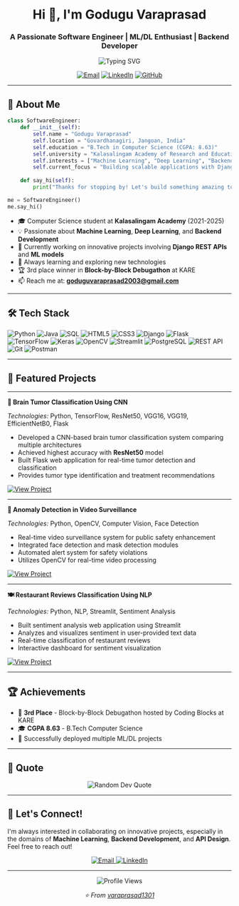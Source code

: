 <h1 align="center">Hi 👋, I'm Godugu Varaprasad</h1>
<h3 align="center">A Passionate Software Engineer | ML/DL Enthusiast | Backend Developer</h3>

<p align="center">
  <img src="https://readme-typing-svg.herokuapp.com?font=Fira+Code&pause=1000&color=2E9EF7&center=true&vCenter=true&width=435&lines=Software+Engineer;Machine+Learning+Enthusiast;Backend+Developer;Always+Learning+New+Things" alt="Typing SVG" />
</p>

<p align="center">
  <a href="mailto:goduguvaraprasad2003@gmail.com"><img src="https://img.shields.io/badge/Email-D14836?style=for-the-badge&logo=gmail&logoColor=white" alt="Email"/></a>
  <a href="https://www.linkedin.com/in/varaprasad-godugu-512574241/"><img src="https://img.shields.io/badge/LinkedIn-0077B5?style=for-the-badge&logo=linkedin&logoColor=white" alt="LinkedIn"/></a>
  <a href="https://github.com/varaprasad1301"><img src="https://img.shields.io/badge/GitHub-100000?style=for-the-badge&logo=github&logoColor=white" alt="GitHub"/></a>
</p>

---

## 🚀 About Me

```python
class SoftwareEngineer:
    def __init__(self):
        self.name = "Godugu Varaprasad"
        self.location = "Govardhanagiri, Jangoan, India"
        self.education = "B.Tech in Computer Science (CGPA: 8.63)"
        self.university = "Kalasalingam Academy of Research and Education"
        self.interests = ["Machine Learning", "Deep Learning", "Backend Development", "API Design"]
        self.current_focus = "Building scalable applications with Django & Flask"
    
    def say_hi(self):
        print("Thanks for stopping by! Let's build something amazing together!")

me = SoftwareEngineer()
me.say_hi()
```

- 🎓 Computer Science student at **Kalasalingam Academy** (2021-2025)
- 💡 Passionate about **Machine Learning**, **Deep Learning**, and **Backend Development**
- 🔭 Currently working on innovative projects involving **Django REST APIs** and **ML models**
- 🌱 Always learning and exploring new technologies
- 🏆 3rd place winner in **Block-by-Block Debugathon** at KARE
- 📫 Reach me at: **goduguvaraprasad2003@gmail.com**

---

## 🛠️ Tech Stack

<div>
  <img src="https://img.shields.io/badge/Python-3776AB?style=for-the-badge&logo=python&logoColor=white" alt="Python"/>
  <img src="https://img.shields.io/badge/Java-ED8B00?style=for-the-badge&logo=openjdk&logoColor=white" alt="Java"/>
  <img src="https://img.shields.io/badge/SQL-4479A1?style=for-the-badge&logo=postgresql&logoColor=white" alt="SQL"/>
  <img src="https://img.shields.io/badge/HTML5-E34F26?style=for-the-badge&logo=html5&logoColor=white" alt="HTML5"/>
  <img src="https://img.shields.io/badge/CSS3-1572B6?style=for-the-badge&logo=css3&logoColor=white" alt="CSS3"/>
  <img src="https://img.shields.io/badge/Django-092E20?style=for-the-badge&logo=django&logoColor=white" alt="Django"/>
  <img src="https://img.shields.io/badge/Flask-000000?style=for-the-badge&logo=flask&logoColor=white" alt="Flask"/>
  <img src="https://img.shields.io/badge/TensorFlow-FF6F00?style=for-the-badge&logo=tensorflow&logoColor=white" alt="TensorFlow"/>
  <img src="https://img.shields.io/badge/Keras-D00000?style=for-the-badge&logo=keras&logoColor=white" alt="Keras"/>
  <img src="https://img.shields.io/badge/OpenCV-5C3EE8?style=for-the-badge&logo=opencv&logoColor=white" alt="OpenCV"/>
  <img src="https://img.shields.io/badge/Streamlit-FF4B4B?style=for-the-badge&logo=streamlit&logoColor=white" alt="Streamlit"/>
  <img src="https://img.shields.io/badge/PostgreSQL-316192?style=for-the-badge&logo=postgresql&logoColor=white" alt="PostgreSQL"/>
  <img src="https://img.shields.io/badge/REST_API-009688?style=for-the-badge&logo=fastapi&logoColor=white" alt="REST API"/>
  <img src="https://img.shields.io/badge/Git-F05032?style=for-the-badge&logo=git&logoColor=white" alt="Git"/>
  <img src="https://img.shields.io/badge/Postman-FF6C37?style=for-the-badge&logo=postman&logoColor=white" alt="Postman"/>
</div>

---

## 💼 Featured Projects

---

**🧠 Brain Tumor Classification Using CNN**

*Technologies:* Python, TensorFlow, ResNet50, VGG16, VGG19, EfficientNetB0, Flask  
- Developed a CNN-based brain tumor classification system comparing multiple architectures  
- Achieved highest accuracy with **ResNet50** model  
- Built Flask web application for real-time tumor detection and classification  
- Provides tumor type identification and treatment recommendations  

<p>
  <a href="https://github.com/varaprasad1301/brain-tumor-classification-using-cnn">
    <img src="https://img.shields.io/badge/View%20Project-brain%20tumor%20classification-blue?style=for-the-badge" alt="View Project"/>
  </a>
</p>

---

**🎥 Anomaly Detection in Video Surveillance**

*Technologies:* Python, OpenCV, Computer Vision, Face Detection  
- Real-time video surveillance system for public safety enhancement  
- Integrated face detection and mask detection modules  
- Automated alert system for safety violations  
- Utilizes OpenCV for real-time video processing  

<p>
  <a href="https://github.com/varaprasad1301/Anomaly-Detection-in-Video-Surveillance-for-Public-Safety">
    <img src="https://img.shields.io/badge/View%20Project-anomaly%20detection-blue?style=for-the-badge" alt="View Project"/>
  </a>
</p>

---

**🍽️ Restaurant Reviews Classification Using NLP**

*Technologies:* Python, NLP, Streamlit, Sentiment Analysis  
- Built sentiment analysis web application using Streamlit  
- Analyzes and visualizes sentiment in user-provided text data  
- Real-time classification of restaurant reviews  
- Interactive dashboard for sentiment visualization  

<p>
  <a href="https://github.com/varaprasad1301/sentimental-analysis-of-restaruent-reviews">
    <img src="https://img.shields.io/badge/View%20Project-restaurant%20reviews-blue?style=for-the-badge" alt="View Project"/>
  </a>
</p>

---

## 🏆 Achievements

- 🥉 **3rd Place** - Block-by-Block Debugathon hosted by Coding Blocks at KARE
- 🎓 **CGPA 8.63** - B.Tech Computer Science
- 🚀 Successfully deployed multiple ML/DL projects

---

## 💭 Quote

<p align="center">
  <img src="https://quotes-github-readme.vercel.app/api?type=horizontal&theme=tokyonight" alt="Random Dev Quote"/>
</p>

---

## 🤝 Let's Connect!

I'm always interested in collaborating on innovative projects, especially in the domains of **Machine Learning**, **Backend Development**, and **API Design**. Feel free to reach out!

<p align="center">
  <a href="mailto:goduguvaraprasad2003@gmail.com">
    <img src="https://img.shields.io/badge/Email_Me-D14836?style=for-the-badge&logo=gmail&logoColor=white" alt="Email"/>
  </a>
  <a href="https://www.linkedin.com/in/varaprasad-godugu-512574241/">
    <img src="https://img.shields.io/badge/Connect_on_LinkedIn-0077B5?style=for-the-badge&logo=linkedin&logoColor=white" alt="LinkedIn"/>
  </a>
</p>

---

<p align="center">
  <img src="https://komarev.com/ghpvc/?username=varaprasad1301&label=Profile%20Views&color=0e75b6&style=flat" alt="Profile Views" />
</p>

<p align="center">
  <i>⭐️ From <a href="https://github.com/varaprasad1301">varaprasad1301</a></i>
</p>
